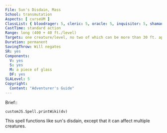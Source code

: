 ```yaml
---
File: Sun's Disdain, Mass
School: transmutation
Aspects: [ curseUM ]
ClassList: { bloodrager: 5, cleric: 5, oracle: 5, inquisitor: 5, shaman: 5, sorcerer: 5, wizard: 5, witch: 5 }
CastTime: standard action
Range: long (400 + 40 ft./level)
Targets: one creature/level, no two of which can be more than 30 ft. apart
Duration: permanent
SavingThrow: Will negates
SR: yes
Components:
  V: yes
  S: yes
  M: a piece of glass
  DF: yes
SLALevel: 5
Copyright:
  Content: "Adventurer's Guide"
---
```

Brief:: 

```dataviewjs
customJS.Spell.printWiki(dv)
```

This spell functions like sun's disdain, except that it can affect multiple creatures.
